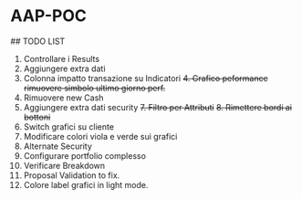 # AAP-POC

## TODO LIST

1. Controllare i Results
2. Aggiungere extra dati
3. Colonna impatto transazione su Indicatori
~~4. Grafico peformance rimuovere simbolo ultimo giorno perf.~~
5. Rimuovere new Cash
6. Aggiungere extra dati security
~~7. Filtro per Attributi~~
~~8. Rimettere bordi ai bottoni~~
9. Switch grafici su cliente
10. Modificare colori viola e verde sui grafici
11. Alternate Security
12. Configurare portfolio complesso
13. Verificare Breakdown
14. Proposal Validation to fix.
15. Colore label grafici in light mode.

